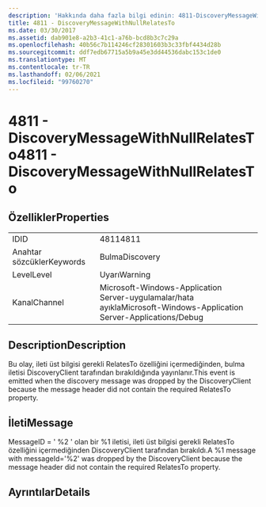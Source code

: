 ```yaml
---
description: 'Hakkında daha fazla bilgi edinin: 4811-DiscoveryMessageWithNullRelatesTo'
title: 4811 - DiscoveryMessageWithNullRelatesTo
ms.date: 03/30/2017
ms.assetid: dab901e8-a2b3-41c1-a76b-bcd8b3c7c29a
ms.openlocfilehash: 40b56c7b114246cf28301603b3c33fbf4434d28b
ms.sourcegitcommit: ddf7edb67715a5b9a45e3dd44536dabc153c1de0
ms.translationtype: MT
ms.contentlocale: tr-TR
ms.lasthandoff: 02/06/2021
ms.locfileid: "99760270"
---
```

# <a name="4811---discoverymessagewithnullrelatesto"></a><span data-ttu-id="ff171-103">4811 - DiscoveryMessageWithNullRelatesTo</span><span class="sxs-lookup"><span data-stu-id="ff171-103">4811 - DiscoveryMessageWithNullRelatesTo</span></span>

## <a name="properties"></a><span data-ttu-id="ff171-104">Özellikler</span><span class="sxs-lookup"><span data-stu-id="ff171-104">Properties</span></span>  
  
|||  
|-|-|  
|<span data-ttu-id="ff171-105">ID</span><span class="sxs-lookup"><span data-stu-id="ff171-105">ID</span></span>|<span data-ttu-id="ff171-106">4811</span><span class="sxs-lookup"><span data-stu-id="ff171-106">4811</span></span>|  
|<span data-ttu-id="ff171-107">Anahtar sözcükler</span><span class="sxs-lookup"><span data-stu-id="ff171-107">Keywords</span></span>|<span data-ttu-id="ff171-108">Bulma</span><span class="sxs-lookup"><span data-stu-id="ff171-108">Discovery</span></span>|  
|<span data-ttu-id="ff171-109">Level</span><span class="sxs-lookup"><span data-stu-id="ff171-109">Level</span></span>|<span data-ttu-id="ff171-110">Uyarı</span><span class="sxs-lookup"><span data-stu-id="ff171-110">Warning</span></span>|  
|<span data-ttu-id="ff171-111">Kanal</span><span class="sxs-lookup"><span data-stu-id="ff171-111">Channel</span></span>|<span data-ttu-id="ff171-112">Microsoft-Windows-Application Server-uygulamalar/hata ayıkla</span><span class="sxs-lookup"><span data-stu-id="ff171-112">Microsoft-Windows-Application Server-Applications/Debug</span></span>|  
  
## <a name="description"></a><span data-ttu-id="ff171-113">Description</span><span class="sxs-lookup"><span data-stu-id="ff171-113">Description</span></span>  

 <span data-ttu-id="ff171-114">Bu olay, ileti üst bilgisi gerekli RelatesTo özelliğini içermediğinden, bulma iletisi DiscoveryClient tarafından bırakıldığında yayınlanır.</span><span class="sxs-lookup"><span data-stu-id="ff171-114">This event is emitted when the discovery message was dropped by the DiscoveryClient because the message header did not contain the required RelatesTo property.</span></span>  
  
## <a name="message"></a><span data-ttu-id="ff171-115">İleti</span><span class="sxs-lookup"><span data-stu-id="ff171-115">Message</span></span>  

 <span data-ttu-id="ff171-116">MessageID = ' %2 ' olan bir %1 iletisi, ileti üst bilgisi gerekli RelatesTo özelliğini içermediğinden DiscoveryClient tarafından bırakıldı.</span><span class="sxs-lookup"><span data-stu-id="ff171-116">A %1 message with messageId='%2' was dropped by the DiscoveryClient because the message header did not contain the required RelatesTo property.</span></span>  
  
## <a name="details"></a><span data-ttu-id="ff171-117">Ayrıntılar</span><span class="sxs-lookup"><span data-stu-id="ff171-117">Details</span></span>

